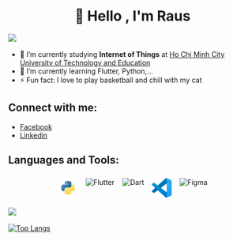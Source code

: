 <h1 align="center">👋 Hello , I'm Raus</h1>


![](https://komarev.com/ghpvc/?username=raus98)


- 🔭 I’m currently studying **Internet of Things** at [Ho Chi Minh City University of Technology and Education](https://hcmute.edu.vn/)
- 🌱 I’m currently learning Flutter, Python,...
- ⚡ Fun fact: I love to play basketball and chill with my cat

## Connect with me:
- [Facebook](https://www.facebook.com/raustown/)
- [Linkedin](https://www.linkedin.com/in/mai-huynh-tuan-vu-75a1191ba/)


## Languages and Tools:
<p align="center">
<img src="https://raw.githubusercontent.com/github/explore/80688e429a7d4ef2fca1e82350fe8e3517d3494d/topics/python/python.png" alt="Python" height="40" style="vertical-align:top; margin:6px">
<img src="https://user-images.githubusercontent.com/64455524/159157695-365805fc-822c-47f1-9a60-894e39a84801.svg" alt="Flutter" height="40" style="vertical-align:top; margin:6px">
<img src="https://user-images.githubusercontent.com/64455524/159157716-69a579a9-85bf-44d2-8e9d-a51d73e39c93.svg" alt="Dart" height="40" style="vertical-align:top; margin:6px">
<img src="https://raw.githubusercontent.com/github/explore/80688e429a7d4ef2fca1e82350fe8e3517d3494d/topics/visual-studio-code/visual-studio-code.png" alt="VS Code" height="40" style="vertical-align:top; margin:6px">
<img src="https://user-images.githubusercontent.com/64455524/159157721-f07349e3-6879-4f54-9cd0-dced61e4d19d.svg" alt="Figma" height="40" style="vertical-align:top; margin:6px">
</p>





<img src= "https://github-readme-stats.vercel.app/api?username=raus98&&show_icons=true&title_color=ffffff&icon_color=bb2acf&text_color=daf7dc&bg_color=151515">

[![Top Langs](https://github-readme-stats.vercel.app/api/top-langs/?username=raus98&layout=compact)](https://github.com/anuraghazra/github-readme-stats)
